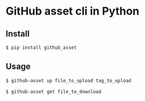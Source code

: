 # GitHub asset cli in Python

## Install

```bash
$ pip install github_asset
```

## Usage

```bash
$ github-asset up file_to_upload tag_to_upload
```
```bash
$ github-asset get file_to_download
```
